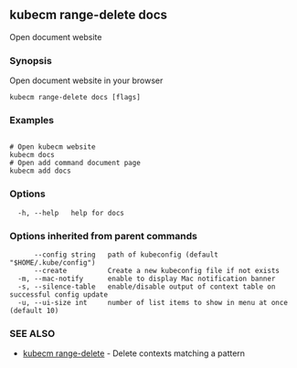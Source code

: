 ## kubecm range-delete docs

Open document website

### Synopsis

Open document website in your browser

```
kubecm range-delete docs [flags]
```

### Examples

```

# Open kubecm website
kubecm docs
# Open add command document page
kubecm add docs

```

### Options

```
  -h, --help   help for docs
```

### Options inherited from parent commands

```
      --config string   path of kubeconfig (default "$HOME/.kube/config")
      --create          Create a new kubeconfig file if not exists
  -m, --mac-notify      enable to display Mac notification banner
  -s, --silence-table   enable/disable output of context table on successful config update
  -u, --ui-size int     number of list items to show in menu at once (default 10)
```

### SEE ALSO

* [kubecm range-delete](kubecm_range-delete.md)	 - Delete contexts matching a pattern

